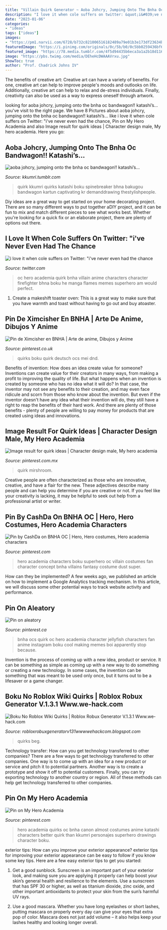 ```yaml
---
title: "Villain Quirk Generator ~ Aoba Johcry, Jumping Onto The Bnha Oc Bandwagon!! Katashi’s..."
description: "I love it when cole suffers on twitter: &quot;i&#039;ve never even had the chance"
date: "2023-01-06"
categories:
- "ideas"
tags: ["ideas"]
images:
- "https://pm1.narvii.com/6728/b732c821006516182489a79e01b3e173df23634bv2_hq.jpg"
featuredImage: "https://i.pinimg.com/originals/0c/5b/b0/0c5bb0259436bf604de9abb72e30a218.png"
featured_image: "https://78.media.tumblr.com/4f5d94435b6eca3a1a2b18d116773400/tumblr_osq5tkcxBy1tw6vhxo1_1280.png"
image: "https://pbs.twimg.com/media/DEheHcDWAAAVrxu.jpg"
ShowToc: true
author: "Prof. Chadrick Johns IV"
---
```



The benefits of creative art:
Creative art can have a variety of benefits. For one, creative art can help to improve people's moods and outlooks on life. Additionally, creative art can help to relax and de-stress individuals. Finally, creativity can also be used as a way to express oneself through artwork.

	

		
looking for aoba johcry, jumping onto the bnha oc bandwagon!! katashi’s... you've visit to the right page. We have 8 Pictures about aoba johcry, jumping onto the bnha oc bandwagon!! katashi’s... like i love it when cole suffers on Twitter: &quot;i&#039;ve never even had the chance, Pin on My Hero Academia and also Image result for quirk ideas | Character design male, My hero academia. Here you go:
		
    
## Aoba Johcry, Jumping Onto The Bnha Oc Bandwagon!! Katashi’s...

<img loading=lazy src="https://78.media.tumblr.com/4f5d94435b6eca3a1a2b18d116773400/tumblr_osq5tkcxBy1tw6vhxo1_1280.png" onerror="this.onerror=null;this.src='https://tse2.mm.bing.net/th?id=OIP.1h8ACwer7DP1tRxnc75GNAHaKM&amp;pid=15.1';" alt="aoba johcry, jumping onto the bnha oc bandwagon!! katashi’s...">

_Source: kkumri.tumblr.com_

>quirk kkumri quirks katashi boku spinebreaker bhna bakugou bandwagon kartun captivating kr demanddrawing thestylishpeople. 

	

Diy ideas are a great way to get started on your home decorating project. There are so many different ways to put together aDIY project, and it can be fun to mix and match different pieces to see what works best. Whether you're looking for a quick fix or an elaborate project, there are plenty of options out there.

    
## I Love It When Cole Suffers On Twitter: &quot;i&#039;ve Never Even Had The Chance

<img loading=lazy src="https://pbs.twimg.com/media/DEheHcDWAAAVrxu.jpg" onerror="this.onerror=null;this.src='https://tse1.mm.bing.net/th?id=OIP.mc_jGzDU8wzcVXocAg5-tgHaFd&amp;pid=15.1';" alt="i love it when cole suffers on Twitter: &quot;i&#039;ve never even had the chance">

_Source: twitter.com_

>oc hero academia quirk bnha villain anime characters character firefighter bhna boku he manga flames memes superhero am would perfect. 

	

1. Create a makeshift toaster oven: This is a great way to make sure that you have warmth and toast without having to go out and buy atoaster.

    
## Pin De Ximcisher En BNHA | Arte De Anime, Dibujos Y Anime

<img loading=lazy src="https://i.pinimg.com/originals/50/e2/6b/50e26b0fa96f25d1135f9de66dda8983.jpg" onerror="this.onerror=null;this.src='https://tse4.mm.bing.net/th?id=OIP.RlP9V581x3WdHrD_IByamwHaKd&amp;pid=15.1';" alt="Pin de Ximcisher en BNHA | Arte de anime, Dibujos y Anime">

_Source: pinterest.co.uk_

>quirks boku quirk deutsch ocs mei dnd. 

	

Benefits of invention: How does an idea create value for someone?
Inventions can create value for their creators in many ways, from making a profit to improving the quality of life. But what happens when an invention is created by someone who has no idea what it will do? In that case, the inventor may not see any benefits to their creation, and may even face ridicule and scorn from those who know about the invention. But even if the inventor doesn't have any idea what their invention will do, they still have a right to reap the benefits of their hard work. And there are plenty of those benefits - plenty of people are willing to pay money for products that are created using ideas and innovations.

    
## Image Result For Quirk Ideas | Character Design Male, My Hero Academia

<img loading=lazy src="https://i.pinimg.com/originals/fa/44/eb/fa44eb353663b71e87179b6ed2f1015f.jpg" onerror="this.onerror=null;this.src='https://tse4.mm.bing.net/th?id=OIP.Gri_ei85AWYjSdWtDZ_0XQHaF7&amp;pid=15.1';" alt="Image result for quirk ideas | Character design male, My hero academia">

_Source: pinterest.com.mx_

>quirk mirshroom. 

	

Creative people are often characterized as those who are innovative, creative, and have a flair for the new. These adjectives describe many people and can help you determine if you are creative or not. If you feel like your creativity is lacking, it may be helpful to seek out help from a professional artist or writer.

    
## Pin By CashDa On BNHA OC | Hero, Hero Costumes, Hero Academia Characters

<img loading=lazy src="https://i.pinimg.com/originals/59/4a/70/594a70e1b5fb0a40b586fc1db858204e.jpg" onerror="this.onerror=null;this.src='https://tse2.mm.bing.net/th?id=OIP.35AcUfI-lC2Z29P9HhTVkAHaGO&amp;pid=15.1';" alt="Pin by CashDa on BNHA OC | Hero, Hero costumes, Hero academia characters">

_Source: pinterest.com_

>hero academia characters boku superhero oc villain costumes fan character concept bnha villains fantasy costume dust super. 

	

How can they be implemented?
A few weeks ago, we published an article on how to implement a Google Analytics tracking mechanism. In this article, we will discuss some other potential ways to track website activity and performance.

    
## Pin On Aleatory

<img loading=lazy src="https://i.pinimg.com/736x/fa/a6/39/faa6397d861db801d99f0fa8185fe3e0.jpg" onerror="this.onerror=null;this.src='https://tse1.mm.bing.net/th?id=OIP.1pbjt4nBdzO3m-_H9Nob7gHaHa&amp;pid=15.1';" alt="Pin on aleatory">

_Source: pinterest.ca_

>bnha ocs quirk oc hero academia character jellyfish characters fan anime instagram boku cool making memes boi apparently stop because. 

	

Invention is the process of coming up with a new idea, product or service. It can be something as simple as coming up with a new way to do something or creating a new technology. In some cases, the invention can be something that was meant to be used only once, but it turns out to be a lifesaver or a game changer.

    
## Boku No Roblox Wiki Quirks | Roblox Robux Generator V.1.3.1 Www.we-hack.com

<img loading=lazy src="https://pm1.narvii.com/6728/b732c821006516182489a79e01b3e173df23634bv2_hq.jpg" onerror="this.onerror=null;this.src='https://tse1.mm.bing.net/th?id=OIP.cvyJ6wEl86yALDL7eKU1eQHaK9&amp;pid=15.1';" alt="Boku No Roblox Wiki Quirks | Roblox Robux Generator V.1.3.1 Www.we-hack.com">

_Source: robloxrobuxgeneratorv131wwwwehackcom.blogspot.com_

>quirks beg. 

	

Technology transfer: How can you get technology transferred to other companies?
There are a few ways to get technology transferred to other companies. One way is to come up with an idea for a new product or service and pitch it to potential partners. Another way is to create a prototype and show it off to potential customers. Finally, you can try exporting technology to another country or region. All of these methods can help get technology transferred to other companies.

    
## Pin On My Hero Academia

<img loading=lazy src="https://i.pinimg.com/originals/0c/5b/b0/0c5bb0259436bf604de9abb72e30a218.png" onerror="this.onerror=null;this.src='https://tse2.mm.bing.net/th?id=OIP.CWmhJOnTiAG0a6n39ZGTmQHaNK&amp;pid=15.1';" alt="Pin on My Hero Academia">

_Source: pinterest.com_

>hero academia quirks oc bnha canon almost costumes anime katashi characters better quirk than kkumri personajes superhero drawings character boku. 

	

exterior tips: How can you improve your exterior appearance?
exterior tips for improving your exterior appearance can be easy to follow if you know some key tips. Here are a few easy exterior tips to get you started:
1. Get a good sunblock. Sunscreen is an important part of your exterior look, and making sure you are applying it properly can help boost your skin’s general health and resilience to the elements. Use a sunscreen that has SPF 30 or higher, as well as titanium dioxide, zinc oxide, and other important antioxidants to protect your skin from the sun’s harmful UV rays.

2. Use a good mascara. Whether you have long eyelashes or short lashes, putting mascara on properly every day can give your eyes that extra pop of color. Mascara does not just add volume – it also helps keep your lashes healthy and looking longer overall.

